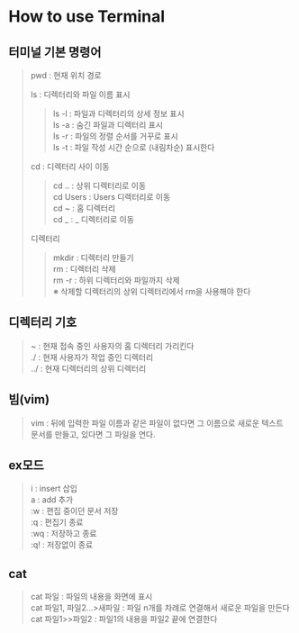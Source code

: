 # How to use Terminal

## 터미널 기본 명령어
> pwd : 현재 위치 경로<br>
>
> ls : 디렉터리와 파일 이름 표시<br>
> > ls -l : 파일과 디렉터리의 상세 정보 표시<br>
> > ls -a : 숨긴 파일과 디렉터리 표시<br>
> > ls -r : 파일의 정렬 순서를 거꾸로 표시<br>
> > ls -t : 파일 작성 시간 순으로 (내림차순) 표시한다<br>
> 
> cd : 디렉터리 사이 이동<br>
> > cd .. : 상위 디렉터리로 이동<br>
> > cd Users : Users 디렉터리로 이동<br>
> > cd ~ : 홈 디렉터리<br>
> > cd _ : _ 디렉터리로 이동<br>
>
> 디렉터리 
> > mkdir : 디렉터리 만들기<br>
> > rm : 디렉터리 삭제<br>
> > rm -r : 하위 디렉터리와 파일까지 삭제<br>
> > ※ 삭제할 디렉터리의 상위 디렉터리에서 rm을 사용해야 한다

## 디렉터리 기호
> ~ : 현재 접속 중인 사용자의 홈 디렉터리 가리킨다<br>
> ./ : 현재 사용자가 작업 중인 디렉터리<br>
> ../ : 현재 디렉터리의 상위 디렉터리

## 빔(vim)
> vim : 뒤에 입력한 파일 이름과 같은 파일이 없다면 그 이름으로 새로운 텍스트 문서를 만들고, 있다면 그 파일을 연다.

## ex모드
> i : insert 삽입<br>
> a : add 추가<br>
> :w : 편집 중이던 문서 저장<br>
> :q : 편집기 종료<br>
> :wq : 저장하고 종료<br>
> :q! : 저장없이 종료

## cat
>cat 파일 : 파일의 내용을 화면에 표시<br>
> cat 파일1, 파일2…>새파일 : 파일 n개를 차례로 연결해서 새로운 파일을 만든다<br>
> cat 파일1>>파일2 : 파일1의 내용을 파일2 끝에 연결한다
